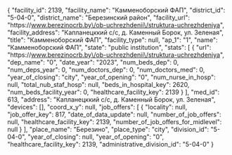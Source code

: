{
    "facility_id": 2139,
    "facility_name": "Камменоборский ФАП",
    "district_id": "5-04-0",
    "district_name": "Березинский район",
    "facility_url": "https:\/\/www.berezinocrb.by\/ob-uchrezhdenii\/struktura-uchrezhdeniya",
    "facility_address": "Капланецккий с\/с, д. Каменный Борок, ул. Зеленая",
    "title": "Камменоборский ФАП",
    "facility_type": null,
    "ap_1": "1",
    "name": "Камменоборский ФАП",
    "state": "public institution",
    "stats": [
        {
            "url": "https:\/\/www.berezinocrb.by\/ob-uchrezhdenii\/struktura-uchrezhdeniya",
            "dep_name": "0",
            "date_year": "2023",
            "num_beds_dep": 0,
            "num_deps_year": 0,
            "num_doctors_dep": 0,
            "num_doctors_med": 0,
            "year_of_closing": "city",
            "year_of_opening": "0",
            "num_nurse_in_hosp": null,
            "total_nub_staf_hosp": null,
            "beds_in_hospital_key": 2620,
            "num_beds_facility_year": 0,
            "healthcare_facility_key": 2139
        }
    ],
    "med_id": 613,
    "address": "Капланецккий с\/с, д. Каменный Борок, ул. Зеленая",
    "devices": [],
    "coord_x_y": null,
    "job_offers": [
        {
            "locality": null,
            "job_offer_key": 817,
            "date_of_data_update": null,
            "number_of_job_offers": null,
            "healthcare_facility_key": 2139,
            "number_of_job_offers_for_midlevel": null
        }
    ],
    "place_name": "Березино",
    "place_type": "city",
    "division_id": "5-04-0",
    "year_of_closing": null,
    "year_of_opening": "0",
    "healthcare_facility_key": 2139,
    "administrative_division_id": "5-04-0"
}